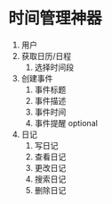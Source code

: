 # 时间管理神器

1. 用户
2. 获取日历/日程
   1. 选择时间段
3. 创建事件
   1. 事件标题
   2. 事件描述
   3. 事件时间
   4. 事件提醒 optional
4. 日记
   1. 写日记
   2. 查看日记
   3. 更改日记
   4. 搜索日记
   5. 删除日记